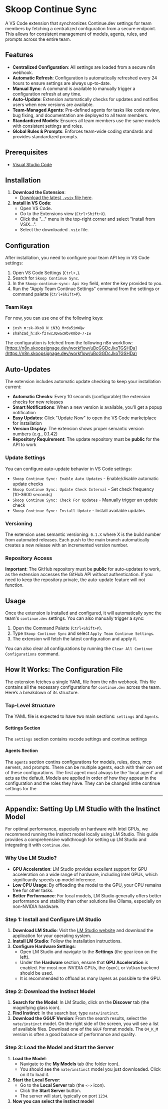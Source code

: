# Skoop Continue Sync

A VS Code extension that synchronizes Continue.dev settings for team members by fetching a centralized configuration from a secure endpoint. This allows for consistent management of models, agents, rules, and prompts across the entire team.

## Features

- **Centralized Configuration**: All settings are loaded from a secure n8n webhook.
- **Automatic Refresh**: Configuration is automatically refreshed every 24 hours to ensure settings are always up-to-date.
- **Manual Sync**: A command is available to manually trigger a configuration refresh at any time.
- **Auto-Update**: Extension automatically checks for updates and notifies users when new versions are available.
- **Team-Managed Agents**: Pre-defined agents for tasks like code review, bug fixing, and documentation are deployed to all team members.
- **Standardized Models**: Ensures all team members use the same models with consistent settings and roles.
- **Global Rules & Prompts**: Enforces team-wide coding standards and provides standardized prompts.

## Prerequisites

- [Visual Studio Code](https://code.visualstudio.com/)

## Installation

1.  **Download the Extension**:
    *   [Download the latest `.vsix` file here](https://github.com/SKOOP-Digital/skoop-continue-sync/releases/latest/download/skoop-continue-sync.vsix).
2.  **Install in VS Code**:
    *   Open VS Code.
    *   Go to the Extensions view (`Ctrl+Shift+X`).
    *   Click the "..." menu in the top-right corner and select "Install from VSIX...".
    *   Select the downloaded `.vsix` file.
## Configuration

After installation, you need to configure your team API key in VS Code settings:

1.  Open VS Code Settings (`Ctrl+,`).
2.  Search for `Skoop Continue Sync`.
3.  In the `Skoop-continue-sync: Api Key` field, enter the key provided to you.
4.  Run the "Apply Team Continue Settings" command from the settings or command palette (`Ctrl+Shift+P`).

### Team Keys

For now, you can use one of the following keys:

-   `josh_m:sk-Xko8_N_iN3Q_Mrda5imWQw`
-   `shahzad_h:sk-fzTwcJQwGcWbvKmb0-7-Iw`

The configuration is fetched from the following n8n workflow:
[https://n8n.skoopsignage.dev/workflow/uBcGGDcJkoTGSHDa](https://n8n.skoopsignage.dev/workflow/uBcGGDcJkoTGSHDa)

## Auto-Updates

The extension includes automatic update checking to keep your installation current:

- **Automatic Checks**: Every 10 seconds (configurable) the extension checks for new releases
- **Smart Notifications**: When a new version is available, you'll get a popup notification
- **Easy Updates**: Click "Update Now" to open the VS Code marketplace for installation
- **Version Display**: The extension shows proper semantic version numbers (e.g., 0.1.42)
- **Repository Requirement**: The update repository must be **public** for the API to work

### Update Settings

You can configure auto-update behavior in VS Code settings:

- `Skoop Continue Sync: Enable Auto Updates` - Enable/disable automatic update checks
- `Skoop Continue Sync: Update Check Interval` - Set check frequency (10-3600 seconds)
- `Skoop Continue Sync: Check For Updates` - Manually trigger an update check
- `Skoop Continue Sync: Install Update` - Install available updates

### Versioning

The extension uses semantic versioning: `0.1.X` where X is the build number from automated releases. Each push to the main branch automatically creates a new release with an incremented version number.

### Repository Access

**Important**: The GitHub repository must be **public** for auto-updates to work, as the extension accesses the GitHub API without authentication. If you need to keep the repository private, the auto-update feature will not function.

## Usage

Once the extension is installed and configured, it will automatically sync the team's `continue.dev` settings. You can also manually trigger a sync:

1.  Open the Command Palette (`Ctrl+Shift+P`).
2.  Type `Skoop Continue Sync` and select `Apply Team Continue Settings`.
3.  The extension will fetch the latest configuration and apply it.

You can also clear all configurations by running the `Clear All Continue Configurations` command.

## How It Works: The Configuration File

The extension fetches a single YAML file from the n8n webhook. This file contains all the necessary configurations for `continue.dev` across the team. Here’s a breakdown of its structure.

### Top-Level Structure

The YAML file is expected to have two main sections: `settings` and `Agents`.

#### Settings Section

The `settings` section contains vscode settings and continue settings

#### Agents Section

The `agents` section contins configurations for models, rules, docs, mcp servers, and prompts. 
There can be multiple agents, each with their own set of these configurations.
The first agent must always be the 'local agent' and acts as the default.
Models are applied in order of how they appear in the configuration and the roles they have. They can be changed inthe continue settings for the

---

## Appendix: Setting Up LM Studio with the Instinct Model

For optimal performance, especially on hardware with Intel GPUs, we recommend running the Instinct model locally using LM Studio. This guide provides a comprehensive walkthrough for setting up LM Studio and integrating it with `continue.dev`.

### Why Use LM Studio?

-   **GPU Acceleration**: LM Studio provides excellent support for GPU acceleration on a wide range of hardware, including Intel GPUs, which significantly speeds up model inference.
-   **Low CPU Usage**: By offloading the model to the GPU, your CPU remains free for other tasks.
-   **Better Performance**: For local models, LM Studio generally offers better performance and stability than other solutions like Ollama, especially on non-NVIDIA hardware.

### Step 1: Install and Configure LM Studio

1.  **Download LM Studio**: Visit the [LM Studio website](https://lmstudio.ai/) and download the application for your operating system.
2.  **Install LM Studio**: Follow the installation instructions.
3.  **Configure Hardware Settings**:
    *   Open LM Studio and navigate to the **Settings** (the gear icon on the left).
    *   Under the **Hardware** section, ensure that **GPU Acceleration** is enabled. For most non-NVIDIA GPUs, the `OpenCL` or `Vulkan` backend should be used.
    *   It is recommended to offload as many layers as possible to the GPU.

### Step 2: Download the Instinct Model

1.  **Search for the Model**: In LM Studio, click on the **Discover** tab (the magnifying glass icon).
2.  **Find Instinct**: In the search bar, type `nate/instinct`.
3.  **Download the GGUF Version**: From the search results, select the `nate/instinct` model. On the right side of the screen, you will see a list of available files. Download one of the `GGUF` format models. The `Q4_K_M` version is often a good balance of performance and quality.

### Step 3: Load the Model and Start the Server

1.  **Load the Model**:
    *   Navigate to the **My Models** tab (the folder icon).
    *   You should see the `nate/instinct` model you just downloaded. Click on it to load it.
2.  **Start the Local Server**:
    *   Go to the **Local Server** tab (the `<->` icon).
    *   Click the **Start Server** button.
    *   The server will start, typically on port `1234`.
3.  **Now you can select the instinct model**